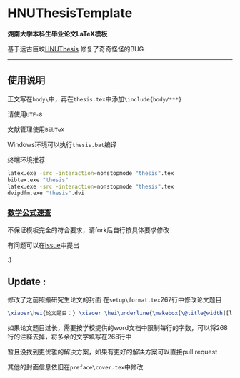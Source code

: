 # HNUThesisTemplate

**湖南大学本科生毕业论文LaTeX模板**

基于远古巨坟[HNUThesis](http://hnuthesis.googlecode.com/)
修复了奇奇怪怪的BUG

---

## 使用说明

正文写在`body\`中，再在`thesis.tex`中添加`\include{body/***}`

请使用`UTF-8`

文献管理使用`BibTeX`

Windows环境可以执行`thesis.bat`编译

终端环境推荐

```bash
latex.exe -src -interaction=nonstopmode "thesis".tex
bibtex.exe "thesis"
latex.exe -src -interaction=nonstopmode "thesis".tex
dvipdfm.exe "thesis".dvi
```

### [数学公式速查](https://www.rpi.edu/dept/arc/training/latex/LaTeX_symbols.pdf)

不保证模板完全的符合要求，请fork后自行按具体要求修改

有问题可以在[issue](https://github.com/leaf-hsiao/HNUThesisTemplate/issues)中提出

:)

## Update :

修改了之前照搬研究生论文的封面
在`setup\format.tex`267行中修改论文题目

```latex
\xiaoer\hei{论文题目：} \xiaoer \hei\underline{\makebox[\@title@width][l]{论文标题}} \\
```
如果论文题目过长，需要按学校提供的word文档中限制每行的字数，可以将268行的注释去掉，将多余的文字填写在268行中

暂且没找到更优雅的解决方案，如果有更好的解决方案可以直接pull request

其他的封面信息依旧在`preface\cover.tex`中修改
